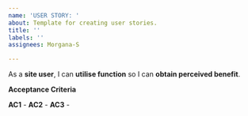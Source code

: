 ```yaml
---
name: 'USER STORY: '
about: Template for creating user stories.
title: ''
labels: ''
assignees: Morgana-S

---
```


As a **site user**, I can **utilise function** so I can **obtain perceived benefit**.

**Acceptance Criteria**

**AC1** -
**AC2** -
**AC3** -
